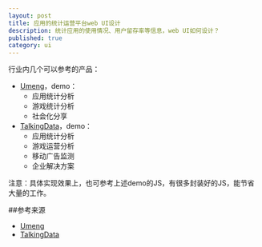 ```yaml
---
layout: post
title: 应用的统计运营平台web UI设计
description: 统计应用的使用情况、用户留存率等信息，web UI如何设计？
published: true
category: ui
---
```



行业内几个可以参考的产品：

* [Umeng][Umeng]，demo：
	* 应用统计分析
	* 游戏统计分析
	* 社会化分享
* [TalkingData][TalkingData]，demo：
	* 应用统计分析
	* 游戏运营分析
	* 移动广告监测
	* 企业解决方案

注意：具体实现效果上，也可参考上述demo的JS，有很多封装好的JS，能节省大量的工作。






























##参考来源


* [Umeng][Umeng]
* [TalkingData][TalkingData]







[NingG]:		    http://ningg.github.com  "NingG"
[Umeng]:			http://www.umeng.com/
[TalkingData]:		https://www.talkingdata.com/









